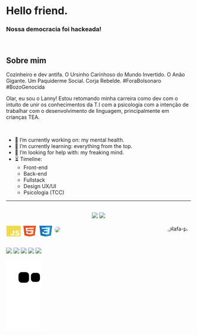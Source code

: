 # Hello friend.

### Nossa democracia foi hackeada!

<br>

## Sobre mim

Cozinheiro e dev antifa. O Ursinho Carinhoso do Mundo Invertido. O Anão Gigante. Um Paquiderme Social. Corja Rebelde. #ForaBolsonaro #BozoGenocida

Olar, eu sou o Lanny! Estou retomando minha carreira como dev com o intuito de unir os conhecimentos da T.I com a psicologia com a intenção de trabalhar com o desenvolvimento de linguagem, principalmente em crianças TEA.

<br>

- 🔭 I’m currently working on: my mental health.
- 🌱 I’m currently learning: everything from the top.
- 🤔 I’m looking for help with: my freaking mind.
- ⏳  Timeline:
    - Front-end 
    - Back-end
    - Fullstack
    - Design UX/UI
    - Psicologia (TCC)

---

<br>

<div align="center"">
    <img height="180em" src="https://github-readme-stats.vercel.app/api?username=lannyer&show_icons=true&theme=github_dark&include_all_commits=true&count_private=true"/>
    <img height="180em" src="https://github-readme-stats.vercel.app/api/top-langs/?username=lannyer&layout=compact&langs_count=7&theme=github_dark"/>
</div>

<div style="display: inline_block"><br>

  <img align="center" alt="Rafa-Js" height="30" width="40" src="https://raw.githubusercontent.com/devicons/devicon/master/icons/javascript/javascript-plain.svg">
  <img align="center" alt="Rafa-HTML" height="30" width="40" src="https://raw.githubusercontent.com/devicons/devicon/master/icons/html5/html5-original.svg">
  <img align="center" alt="Rafa-CSS" height="30" width="40" src="https://raw.githubusercontent.com/devicons/devicon/master/icons/css3/css3-original.svg">
  <img align="right" alt="Rafa-pic" height="150" style="border-radius:50px;" src="https://media.discordapp.net/attachments/639956127056134178/890373478988013628/Publicacoes_Instagram_1_1.png?width=676&height=676">
  <img style="border-radius:50px;" src="https://img.shields.io/badge/Markdown-000000?style=for-the-badge&logo=markdown&logoColor=white">	

</div>

##

<div> 
  <a href="https://https://codepen.io/lannyer" target="_blank"><img src="https://img.shields.io/badge/Codepen-000000?style=for-the-badge&logo=codepen&logoColor=white" target="_blank"></a>
  <a href="https://www.linkedin.com/in/lannyer/" target="_blank"><img src="https://img.shields.io/badge/-LinkedIn-%230077B5?style=for-the-badge&logo=linkedin&logoColor=white" target="_blank"></a> 
  <a href="https://instagram.com/lannyer" target="_blank"><img src="https://img.shields.io/badge/-Instagram-%23E4405F?style=for-the-badge&logo=instagram&logoColor=white" target="_blank"></a>
  <a href="https://www.twitter.com/lannyer" target="_blank"><img src="https://img.shields.io/badge/Twitter-1DA1F2?style=for-the-badge&logo=twitter&logoColor=white" target="_blank"></a>
  <a href="https://medium.com/@lannyer" target="_blank"><img src="https://img.shields.io/badge/Medium-12100E?style=for-the-badge&logo=medium&logoColor=white" target="_blank"></a> 
 
 <br>
 
  ![Snake animation](https://github.com/lannyer/lannyer/blob/output/github-contribution-grid-snake.svg)
 
</div>
